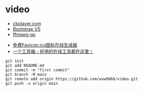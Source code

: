 # video

+ [ckplayer.com](https://www.ckplayer.com/)
+ [Bootstrap V5](https://v5.bootcss.com/)
+ [ffmpeg-go](https://github.com/u2takey/ffmpeg-go)

- [免费Favicon.ico图标在线生成器](https://www.logosc.cn/logo/favicon)
- [一个工具箱 - 好用的在线工具都在这里！](http://www.atoolbox.net/)

```
git init
git add README.md
git commit -m "first commit"
git branch -M main
git remote add origin https://github.com/wxw9868/video.git
git push -u origin main
```